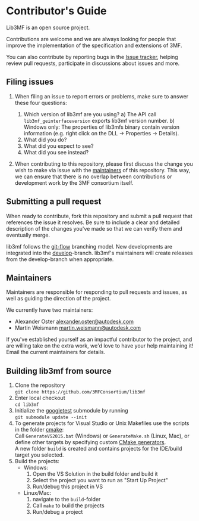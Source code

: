 # Contributor's Guide
Lib3MF is an open source project.

Contributions are welcome and we are always looking for people that improve the implementation of the specification and extensions of 3MF.

You can also contribute by reporting bugs in the [Issue tracker](../../issues), helping review pull requests, participate in discussions about issues and more.

## Filing issues
1. When filing an issue to report errors or problems, make sure to answer these four questions:
	1. Which version of lib3mf are you using?
		a) The API call `lib3mf_geinterfaceversion` exports lib3mf version number.
		b) Windows only: The properties of lib3mfs binary contain version information (e.g. right click on the DLL -> Properties -> Details).
	2. What did you do?
	3. What did you expect to see?
	4. What did you see instead?

2. When contributing to this repository, please first discuss the change you wish to make via issue with the [maintainers](#maintainers) of this repository. This way, we can ensure that there is no overlap between contributions or development work by the 3MF consortium itself.

## Submitting a pull request
When ready to contribute, fork this repository and submit a pull request that references the issue it resolves. Be sure to include a clear and detailed description of the changes you've made so that we can verify them and eventually merge.

lib3mf follows the [git-flow](https://www.atlassian.com/git/tutorials/comparing-workflows/gitflow-workflow) branching model. New developments are integrated into the [develop](../../tree/develop)-branch. lib3mf's maintainers will create releases from the develop-branch when appropriate.


## Maintainers
Maintainers are responsible for responding to pull requests and issues, as well as guiding the direction of the project.

We currently have two maintainers:
- Alexander Oster alexander.oster@autodesk.com
- Martin Weismann martin.weismann@autodesk.com

If you've established yourself as an impactful contributor to the project, and are willing take on the extra work, we'd love to have your help maintaining it! Email the current maintainers for details.



## Building lib3mf from source
1. Clone the repository\
`git clone https://github.com/3MFConsortium/lib3mf`
2. Enter local checkout\
`cd lib3mf`
3. Initialize the [googletest](https://github.com/google/googletest) submodule by running\
`git submodule update --init`
4. To generate projects for Visual Studio or Unix Makefiles use the scripts in the folder [cmake](cmake):\
Call `GenerateVS2015.bat` (Windows) or `GenerateMake.sh` (Linux, Mac), or
define other targets by specifying custom [CMake generators](https://cmake.org/cmake/help/v3.0/manual/cmake-generators.7.html).\
A new folder `build` is created and contains projects for the IDE/build target you selected.
5. Build the projects:
	* Windows:
		1. Open the VS Solution in the build folder and build it
		2. Select the project you want to run as "Start Up Project"
		3. Run/debug this project in VS
	* Linux/Mac:
		1. navigate to the `build`-folder 
		2. Call `make` to build the projects
		3. Run/debug a project 